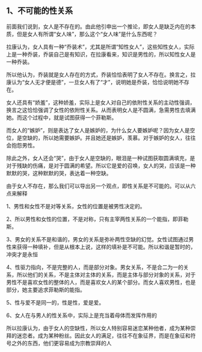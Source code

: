 <h2>1、不可能的性关系</h2><p data-pid="wVt8jKyN">前面我们说到，女人是不存在的。由此他引申出一个推论，即女人是缺乏内在的本质，但是女人有所谓“女人味”，那么这个“女人味”是什么东西呢？</p><p data-pid="pxVNx34g">拉康认为，女人具有一种“乔装术”，尤其是所谓“知性女人”，这些知性女人，实际上是一种乔装，乔装自己是有知识，在拉康看来，知识是男性的，所以知性女人是一种乔装。</p><p data-pid="9BPSX2Xf">所以他认为，乔装就是女人存在的方式，乔装恰恰表明了女人不存在。换言之，拉康认为“女人无才便是德”，一旦女人有了“才”，说明她是乔装，恰恰说明她不存在。</p><p data-pid="Uag6AItD">女人还具有“娇羞”，这种娇羞，实际上是女人对自己的依附性关系的主动性强调，换言之这恰恰强调了女性的依附性关系。从而表明女人是不圆满，急需男性去填满她。而这个过程中，就是试图获得一个菲勒斯。</p><p data-pid="OTTd5HLf">而女人的“嫉妒”，则是表达了女人是嫉妒的，为什么女人要嫉妒呢？因为女人是空位，是空缺的，所以她需要嫉妒。并且她还是嫉妒，羡慕。对于嫉妒的女人，往往会抱怨男性。</p><p data-pid="Ms0No7PH">除此之外，女人还会“哭”，由于女人是空缺的，眼泪是一种试图获取圆满填充，是对于残缺的伤痛，是对于圆满的希望。所以它是爱的召唤，女人的哭，应该是一种默默的哭，这种默默的哭，表达着一种空缺。</p><p data-pid="dhSoxSC5">由于女人不存在，那么我们可以导出另一个观点，即性关系是不可能的。可以从六点来解释</p><p data-pid="jTmfWWTV">1、男性和女性不是对等关系，女性的位置是被男性决定的。</p><p data-pid="uF4Ea8yC">2、所以男性和女性的位置，不是对称，只有主宰两性关系的一个能指，即菲勒斯。</p><p data-pid="mBN_vSbk">3、男女的关系不是和谐的，男女的关系是弥补两性空缺的幻觉。女性试图通过男性来获得一种填补，但是从根本上说，这样的填补是不可能。所以和谐是暂时的，冲突才是永恒</p><p data-pid="UwMamRi0">4、性驱力指向，不是完整的人，而是部分对象。男女关系，不是合二为一的关系，所以他们的关系，不是主体对主体的关系，而是主体与部分对象的关系，对于男性不是喜欢女性的整体的人，而是喜欢女人的某个部分。而女人喜欢男性，也是部分，她主要追求菲勒斯的能指。</p><p data-pid="pcahKTOs">5、性与爱不是同一的，性是性，爱是爱。</p><p data-pid="Z8aqKfFO">6、女人在与男人的性关系中，实际上是充当着母体而发挥作用的</p><p data-pid="iyqUsTgV">所以拉康认为，由于女人的空缺性，所以女人特别容易迷恋某种他者，成为某种崇拜的迷恋者。成为某种粉丝。因此女人的满足，往往不在象征界，而是在象征和符号之外的东西，他们更容易成为宗教崇拜的人</p><p></p><p></p><p></p><p></p><p></p><p></p><p></p>